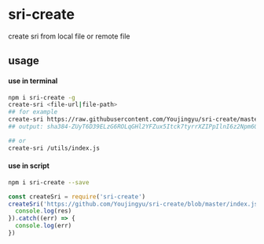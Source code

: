 # sri-create
create sri from local file or remote file
## usage
#### use in terminal
```bash
npm i sri-create -g
create-sri <file-url|file-path>
## for example
create-sri https://raw.githubusercontent.com/Youjingyu/sri-create/master/index.js
## output: sha384-ZUyT6D39ELzG6ROLqGHl2YFZux5Itck7tyrrXZIPpIlnI6z2Npm6QYe14vMKXFdJ

## or
create-sri /utils/index.js
```
#### use in script
```bash
npm i sri-create --save
```
```javascript
const createSri = require('sri-create')
createSri('https://github.com/Youjingyu/sri-create/blob/master/index.js').then((res) => {
  console.log(res)
}).catch((err) => {
  console.log(err)
})
```